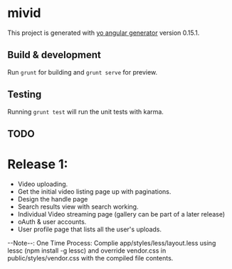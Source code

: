 # mivid

This project is generated with [yo angular generator](https://github.com/yeoman/generator-angular)
version 0.15.1.

## Build & development

Run `grunt` for building and `grunt serve` for preview.

## Testing

Running `grunt test` will run the unit tests with karma.

## TODO

# Release 1:
- Video uploading.
- Get the initial video listing page up with paginations.
- Design the handle page
- Search results view with search working.
- Individual Video streaming page (gallery can be part of a later release)
- oAuth & user accounts.
- User profile page that lists all the user's uploads.

--Note--: One Time Process: Complie app/styles/less/layout.less using lessc (npm install -g lessc) and override vendor.css in public/styles/vendor.css with the compiled file contents.